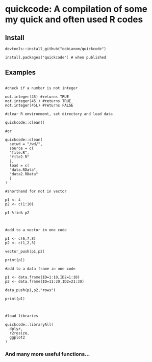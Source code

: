 # quickcode: A compilation of some my quick and often used R codes

## Install

```
devtools::install_github("oobianom/quickcode")

install.packages("quickcode") # when published

```

## Examples

```

#check if a number is not integer

not.integer(45) #returns TRUE
not.integer(45.) #returns TRUE
not.integer(45L) #returns FALSE

#clear R environment, set directory and load data

quickcode::clean()

#or

quickcode::clean(
  setwd = "/wd/",
  source = c(
  "file.R",
  "file2.R"
  ),
  load = c(
  "data.RData",
  "data2.RData"
  )
)

#shorthand for not in vector

p1 <- 4
p2 <- c(1:10)

p1 %!in% p2



#add to a vector in one code

p1 <- c(6,7,8)
p2 <- c(1,2,3)

vector_push(p1,p2)

print(p1)

#add to a data frame in one code

p1 <- data.frame(ID=1:10,ID2=1:10)
p2 <- data.frame(ID=11:20,ID2=21:30)

data_push(p1,p2,"rows")

print(p1)



#load libraries

quickcode::libraryAll(
  dplyr,
  r2resize,
  ggplot2
)
```


### And many more useful functions...
